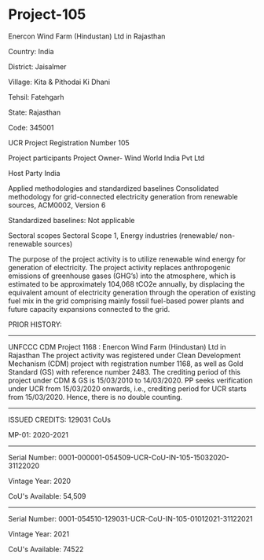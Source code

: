 # Project-105
Enercon Wind Farm (Hindustan) Ltd in Rajasthan

Country: India

District: Jaisalmer

Village: Kita & Pithodai Ki Dhani

Tehsil: Fatehgarh

State: Rajasthan

Code: 345001

UCR Project Registration Number 105

Project participants Project Owner- Wind World India Pvt Ltd

Host Party India

Applied methodologies and standardized
baselines
Consolidated methodology for grid-connected
electricity generation from renewable sources,
ACM0002, Version 6

Standardized baselines: Not applicable

Sectoral scopes Sectoral Scope 1, Energy industries (renewable/
non-renewable sources)

The purpose of the project activity is to utilize renewable wind energy for generation of electricity. 
The project activity replaces anthropogenic emissions of greenhouse gases (GHG’s) into the atmosphere, 
which is estimated to be approximately 104,068 tCO2e annually, by displacing the equivalent amount of 
electricity generation through the operation of existing fuel mix in the grid comprising mainly fossil fuel-based power plants and future capacity expansions connected to the grid.

PRIOR HISTORY: 
______________
UNFCCC CDM Project 1168 : Enercon Wind Farm (Hindustan) Ltd in Rajasthan
The project activity was registered under Clean Development Mechanism (CDM) project with
registration number 1168, as well as Gold Standard (GS) with reference number 2483. The crediting
period of this project under CDM & GS is 15/03/2010 to 14/03/2020. PP seeks verification under
UCR from 15/03/2020 onwards, i.e., crediting period for UCR starts from 15/03/2020. Hence, there
is no double counting.
___________________
ISSUED CREDITS: 129031 CoUs

MP-01: 2020-2021
_________________________
Serial Number: 0001-000001-054509-UCR-CoU-IN-105-15032020-31122020

Vintage Year: 2020

CoU's Available: 54,509
______________________________________________
Serial Number: 0001-054510-129031-UCR-CoU-IN-105-01012021-31122021

Vintage Year: 2021

CoU's Available: 74522
